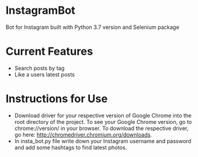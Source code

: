 # InstagramBot
Bot for Instagram built with Python 3.7 version and Selenium package
# Current Features
* Search posts by tag
* Like a users latest posts
# Instructions for Use
* Download driver for your respective version of Google Chrome into the root directory of the project. To see your Google Chrome version, go to chrome://version/ in your browser. To download the respective driver, go here: http://chromedriver.chromium.org/downloads.
* In insta_bot.py file write down your Instagram username and password and add some hashtags to find latest photos.
